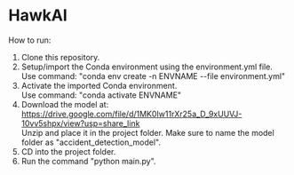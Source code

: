 # HawkAI

How to run:

1. Clone this repository.
2. Setup/import the Conda environment using the environment.yml file.  
   Use command: "conda env create -n ENVNAME --file environment.yml"  
3. Activate the imported Conda environment.  
   Use command: "conda activate ENVNAME"  
4. Download the model at: https://drive.google.com/file/d/1MK0Iw11rXr25a_D_9xUUVJ-10vv5shpx/view?usp=share_link  
   Unzip and place it in the project folder. Make sure to name the model folder as "accident_detection_model".
5. CD into the project folder.
6. Run the command "python main.py".
